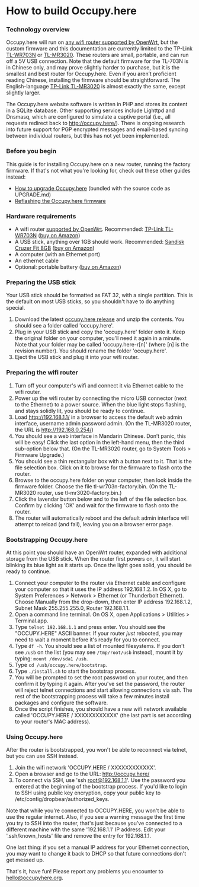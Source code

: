# How to build Occupy.here

### Technology overview

Occupy.here will run on [any wifi router supported by OpenWrt](http://wiki.openwrt.org/toh), but the custom firmware and this documentation are currently limited to the TP-Link [TL-WR703N](http://wiki.openwrt.org/toh/tp-link/tl-wr703n) or [TL-MR3020](http://wiki.openwrt.org/toh/tp-link/tl-mr3020). These routers are small, portable, and can run off a 5V USB connection. Note that the default firmware for the TL-703N is in Chinese only, and may prove slightly harder to purchase, but it is the smallest and best router for Occupy.here. Even if you aren’t proficient reading Chinese, installing the firmware should be straightforward. The English-language [TP-Link TL-MR3020](http://wiki.openwrt.org/toh/tp-link/tl-mr3020) is almost exactly the same, except slightly larger.

The Occupy.here website software is written in PHP and stores its content in a SQLite database. Other supporting services include Lighttpd and Dnsmasq, which are configured to simulate a captive portal (i.e., all requests redirect back to http://occupy.here/). There is ongoing research into future support for PGP encrypted messages and email-based syncing between individual routers, but this has not yet been implemented.

### Before you begin

This guide is for installing Occupy.here on a new router, running the factory firmware. If that's not what you're looking for, check out these other guides instead:

* [How to upgrade Occupy.here](https://github.com/occupyhere/occupy.here/wiki/How-to-upgrade-Occupy.here) (bundled with the source code as UPGRADE.md)
* [Reflashing the Occupy.here firmware](https://github.com/occupyhere/occupy.here/wiki/Reflashing-the-Occupy.here-firmware)

### Hardware requirements

* A wifi router [supported by OpenWrt](http://wiki.openwrt.org/toh). Recommended: [TP-Link TL-WR703N](http://wiki.openwrt.org/toh/tp-link/tl-wr703n) ([buy on Amazon](http://www.amazon.com/gp/product/B005VEJ3GM/))
* A USB stick, anything over 1GB should work. Recommended: [Sandisk Cruzer Fit 8GB](http://www.sandisk.com/products/usb/drives/cruzer-fit/) ([buy on Amazon](http://www.amazon.com/SanDisk-Cruzer-SDCZ33-008G-B35-Flash-Drive/dp/B005FYNSUA))
* A computer (with an Ethernet port)
* An ethernet cable
* Optional: portable battery ([buy on Amazon](http://www.amazon.com/dp/B005IHDVLU/))

### Preparing the USB stick

Your USB stick should be formatted as FAT 32, with a single partition. This is the default on most USB sticks, so you shouldn't have to do anything special.

1. Download the latest [occupy.here release](http://downloads.occupyhere.org/occupy.here-latest.zip) and unzip the contents. You should see a folder called 'occupy.here'.
2. Plug in your USB stick and copy the 'occupy.here' folder onto it. Keep the original folder on your computer, you'll need it again in a minute. Note that your folder may be called 'occupy.here-r[n]' (where [n] is the revision number). You should rename the folder 'occupy.here'.
3. Eject the USB stick and plug it into your wifi router.

### Preparing the wifi router

1. Turn off your computer's wifi and connect it via Ethernet cable to the wifi router.
2. Power up the wifi router by connecting the micro USB connector (next to the Ethernet) to a power source. When the blue light stops flashing, and stays solidly lit, you should be ready to continue.
3. Load http://192.168.1.1/ in a browser to access the default web admin interface, username admin password admin. (On the TL-MR3020 router, the URL is http://192.168.0.254/)
4. You should see a web interface in Mandarin Chinese. Don’t panic, this will be easy! Click the last option in the left-hand menu, then the third sub-option below that. (On the TL-MR3020 router, go to System Tools > Firmware Upgrade.)
5. You should see a thin rectangular box with a button next to it. That is the file selection box. Click on it to browse for the firmware to flash onto the router.
6. Browse to the occupy.here folder on your computer, then look inside the firmware folder. Choose the file tl-wr703n-factory.bin. (On the TL-MR3020 router, use tl-mr3020-factory.bin.)
7. Click the lavendar button below and to the left of the file selection box. Confirm by clicking 'OK' and wait for the firmware to flash onto the router.
8. The router will automatically reboot and the default admin interface will attempt to reload (and fail), leaving you on a browser error page.

### Bootstrapping Occupy.here

At this point you should have an OpenWrt router, expanded with additional storage from the USB stick. When the router first powers on, it will start blinking its blue light as it starts up. Once the light goes solid, you should be ready to continue.

1. Connect your computer to the router via Ethernet cable and configure your computer so that it uses the IP address 192.168.1.2. In OS X, go to System Preferences > Network > Ethernet (or Thunderbolt Ethernet). Choose Manually from the drop-down, then enter IP address 192.168.1.2, Subnet Mask 255.255.255.0, Router 192.168.1.1.
2. Open a command line terminal. On OS X, open Applications > Utilities > Terminal.app.
3. Type `telnet 192.168.1.1` and press enter. You should see the "OCCUPY.HERE" ASCII banner. If your router *just* rebooted, you may need to wait a moment before it's ready for you to connect.
4. Type `df -h`. You should see a list of mounted filesystems. If you don't see `/usb` on the list (you may see `/tmp/root/usb` instead), mount it by typing: `mount /dev/sda1 /usb`.
5. Type `cd /usb/occupy.here/bootstrap`.
6. Type `./install.sh` to start the bootstrap process.
7. You will be prompted to set the root password on your router, and then confirm it by typing it again. After you've set the password, the router will reject telnet connections and start allowing connections via ssh. The rest of the bootstrapping process will take a few minutes install packages and configure the software.
8. Once the script finishes, you should have a new wifi network available called 'OCCUPY.HERE / XXXXXXXXXXXX' (the last part is set according to your router's MAC address).

### Using Occupy.here

After the router is bootstrapped, you won't be able to reconnect via telnet, but you can use SSH instead.

1. Join the wifi network 'OCCUPY.HERE / XXXXXXXXXXXX'.
2. Open a browser and go to the URL: http://occupy.here/
3. To connect via SSH, use 'ssh root@192.168.1.1'. Use the password you entered at the beginning of the bootstrap process. If you'd like to login to SSH using public key encryption, copy your public key to /etc/config/dropbear/authorized_keys.

Note that while you're connected to OCCUPY.HERE, you won't be able to use the regular internet. Also, if you see a warning message the first time you try to SSH into the router, that's just because you've connected to a different machine with the same '192.168.1.1' IP address. Edit your '.ssh/known_hosts' file and remove the entry for 192.168.1.1.

One last thing: if you set a manual IP address for your Ethernet connection, you may want to change it back to DHCP so that future connections don't get messed up.

That's it, have fun! Please report any problems you encounter to hello@occupyhere.org.
